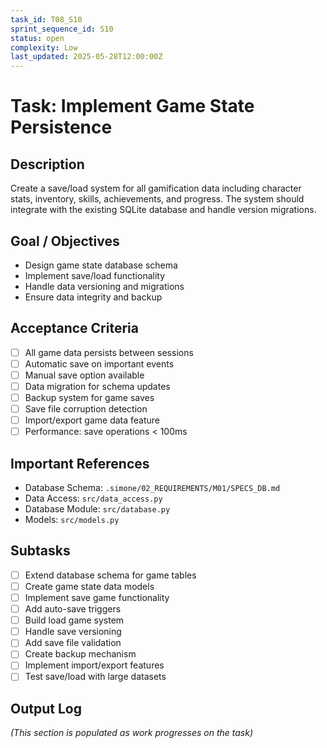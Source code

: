 ```yaml
---
task_id: T08_S10
sprint_sequence_id: S10
status: open
complexity: Low
last_updated: 2025-05-28T12:00:00Z
---
```


# Task: Implement Game State Persistence

## Description
Create a save/load system for all gamification data including character stats, inventory, skills, achievements, and progress. The system should integrate with the existing SQLite database and handle version migrations.

## Goal / Objectives
- Design game state database schema
- Implement save/load functionality
- Handle data versioning and migrations
- Ensure data integrity and backup

## Acceptance Criteria
- [ ] All game data persists between sessions
- [ ] Automatic save on important events
- [ ] Manual save option available
- [ ] Data migration for schema updates
- [ ] Backup system for game saves
- [ ] Save file corruption detection
- [ ] Import/export game data feature
- [ ] Performance: save operations < 100ms

## Important References
- Database Schema: `.simone/02_REQUIREMENTS/M01/SPECS_DB.md`
- Data Access: `src/data_access.py`
- Database Module: `src/database.py`
- Models: `src/models.py`

## Subtasks
- [ ] Extend database schema for game tables
- [ ] Create game state data models
- [ ] Implement save game functionality
- [ ] Add auto-save triggers
- [ ] Build load game system
- [ ] Handle save versioning
- [ ] Add save file validation
- [ ] Create backup mechanism
- [ ] Implement import/export features
- [ ] Test save/load with large datasets

## Output Log
*(This section is populated as work progresses on the task)*